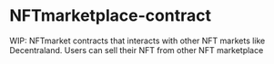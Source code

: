 # NFTmarketplace-contract
WIP: NFTmarket contracts that interacts with other NFT markets like Decentraland. Users can sell their NFT from other NFT marketplace
